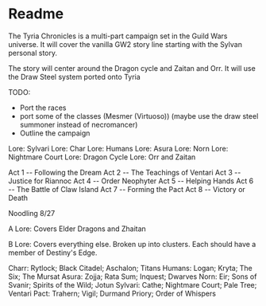 # Readme

The Tyria Chronicles is a multi-part campaign set in the Guild Wars universe. It will cover the vanilla GW2 story line starting with the Sylvan personal story.

The story will center around the Dragon cycle and Zaitan and Orr. It will use the Draw Steel system ported onto Tyria

TODO:

- Port the races
- port some of the classes (Mesmer (Virtuoso)) (maybe use the draw steel summoner instead of necromancer)
- Outline the campaign

Lore: Sylvari
Lore: Char
Lore: Humans
Lore: Asura
Lore: Norn
Lore: Nightmare Court
Lore: Dragon Cycle
Lore: Orr and Zaitan

Act 1 -- Following the Dream
Act 2 -- The Teachings of Ventari
Act 3 -- Justice for Riannoc
Act 4 -- Order Neophyter
Act 5 -- Helping Hands
Act 6 -- The Battle of Claw Island
Act 7 -- Forming the Pact
Act 8 -- Victory or Death

Noodling 8/27

A Lore: Covers Elder Dragons and Zhaitan



B Lore: Covers everything else. Broken up into clusters. Each should have a member of Destiny's Edge.

Charr: Rytlock; Black Citadel; Aschalon; Titans
Humans: Logan; Kryta; The Six; The Mursat
Asura: Zojja; Rata Sum; Inquest; Dwarves
Norn: Eir; Sons of Svanir; Spirits of the Wild; Jotun
Sylvari: Cathe; Nightmare Court; Pale Tree; Ventari
Pact: Trahern; Vigil; Durmand Priory; Order of Whispers
